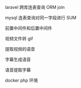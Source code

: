 laravel 跨库连表查询 ORM join

mysql 连表查询对同一字段进行 SUM

前置中间件和后置中间件

视频文件转 gif

提取视频的语音

字幕生成语音

语音提取字幕

docker php 环境